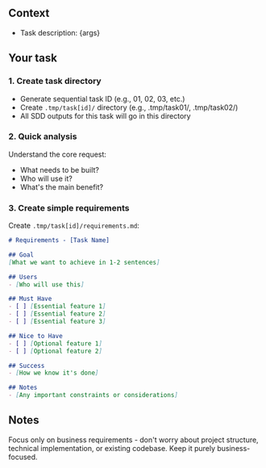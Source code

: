 
## Context

- Task description: {args}

## Your task

### 1. Create task directory

- Generate sequential task ID (e.g., 01, 02, 03, etc.)
- Create `.tmp/task[id]/` directory (e.g., .tmp/task01/, .tmp/task02/)
- All SDD outputs for this task will go in this directory

### 2. Quick analysis

Understand the core request:
- What needs to be built?
- Who will use it?
- What's the main benefit?

### 3. Create simple requirements

Create `.tmp/task[id]/requirements.md`:

```markdown
# Requirements - [Task Name]

## Goal
[What we want to achieve in 1-2 sentences]

## Users
- [Who will use this]

## Must Have
- [ ] [Essential feature 1]
- [ ] [Essential feature 2]
- [ ] [Essential feature 3]

## Nice to Have
- [ ] [Optional feature 1]
- [ ] [Optional feature 2]

## Success
- [How we know it's done]

## Notes
- [Any important constraints or considerations]
```

## Notes

Focus only on business requirements - don't worry about project structure, technical implementation, or existing codebase. Keep it purely business-focused.